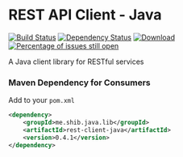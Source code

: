 # REST API Client - Java
[![Build Status](https://travis-ci.org/shibme/rest-client-java.svg)](https://travis-ci.org/shibme/rest-client-java)
[![Dependency Status](https://www.versioneye.com/user/projects/56adffa67e03c700377e0029/badge.svg?style=flat)](https://www.versioneye.com/user/projects/56adffa67e03c700377e0029)
[![Download](https://api.bintray.com/packages/shibme/maven/rest-client-java/images/download.svg)](https://bintray.com/shibme/maven/rest-client-java/_latestVersion)
[![Percentage of issues still open](http://isitmaintained.com/badge/open/shibme/rest-client-java.svg)](http://isitmaintained.com/project/shibme/rest-client-java "Percentage of issues still open")

A Java client library for RESTful services

### Maven Dependency for Consumers
Add to your `pom.xml`
```xml
<dependency>
	<groupId>me.shib.java.lib</groupId>
	<artifactId>rest-client-java</artifactId>
	<version>0.4.1</version>
</dependency>
```
